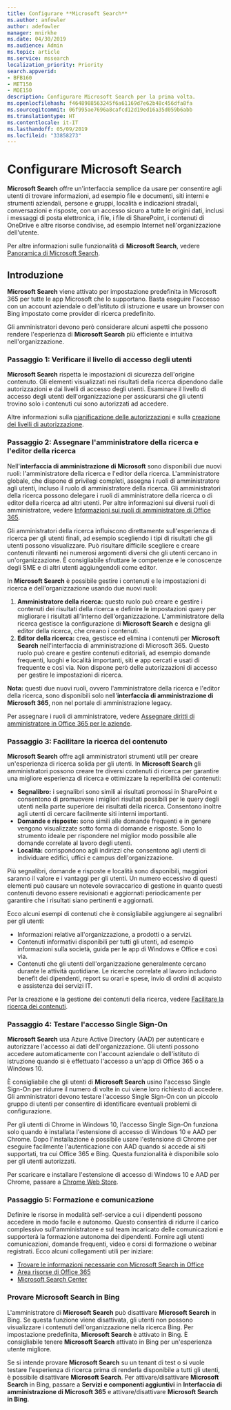 ```yaml
---
title: Configurare **Microsoft Search**
ms.author: anfowler
author: adefowler
manager: mnirkhe
ms.date: 04/30/2019
ms.audience: Admin
ms.topic: article
ms.service: mssearch
localization_priority: Priority
search.appverid:
- BFB160
- MET150
- MOE150
description: Configurare Microsoft Search per la prima volta.
ms.openlocfilehash: f4648988563245f6a61169d7e62b48c456dfa8fa
ms.sourcegitcommit: 06f995ae7696a8cafcd12d19ed16a35d059b6abb
ms.translationtype: HT
ms.contentlocale: it-IT
ms.lasthandoff: 05/09/2019
ms.locfileid: "33858273"
---
```

# <a name="set-up-microsoft-search"></a>Configurare Microsoft Search

**Microsoft Search** offre un'interfaccia semplice da usare per consentire agli utenti di trovare informazioni, ad esempio file e documenti, siti interni e strumenti aziendali, persone e gruppi, località e indicazioni stradali, conversazioni e risposte, con un accesso sicuro a tutte le origini dati, inclusi i messaggi di posta elettronica, i file, i file di SharePoint, i contenuti di OneDrive e altre risorse condivise, ad esempio Internet nell'organizzazione dell'utente.

Per altre informazioni sulle funzionalità di **Microsoft Search**, vedere [Panoramica di Microsoft Search](overview-microsoft-search.md).

## <a name="get-started"></a>Introduzione

**Microsoft Search** viene attivato per impostazione predefinita in Microsoft 365 per tutte le app Microsoft che lo supportano. Basta eseguire l'accesso con un account aziendale o dell'istituto di istruzione e usare un browser con Bing impostato come provider di ricerca predefinito.

Gli amministratori devono però considerare alcuni aspetti che possono rendere l'esperienza di **Microsoft Search** più efficiente e intuitiva nell'organizzazione.

### <a name="step-1-check-access-level-of-your-users"></a>Passaggio 1: Verificare il livello di accesso degli utenti

**Microsoft Search** rispetta le impostazioni di sicurezza dell'origine contenuto. Gli elementi visualizzati nei risultati della ricerca dipendono dalle autorizzazioni e dai livelli di accesso degli utenti. Esaminare il livello di accesso degli utenti dell'organizzazione per assicurarsi che gli utenti trovino solo i contenuti cui sono autorizzati ad accedere.

Altre informazioni sulla [pianificazione delle autorizzazioni](https://docs.microsoft.com/it-IT/sharepoint/plan-your-permissions-strategy) e sulla [creazione dei livelli di autorizzazione](https://docs.microsoft.com/it-IT/sharepoint/how-to-create-and-edit-permission-levels).

### <a name="step-2-assign-search-admin-and-search-editor"></a>Passaggio 2: Assegnare l'amministratore della ricerca e l'editor della ricerca

Nell'**interfaccia di amministrazione di Microsoft** sono disponibili due nuovi ruoli: l'amministratore della ricerca e l'editor della ricerca.  L'amministratore globale, che dispone di privilegi completi, assegna i ruoli di amministratore agli utenti, incluso il ruolo di amministratore della ricerca. Gli amministratori della ricerca possono delegare i ruoli di amministratore della ricerca o di editor della ricerca ad altri utenti. Per altre informazioni sui diversi ruoli di amministratore, vedere [Informazioni sui ruoli di amministratore di Office 365](https://docs.microsoft.com/office365/admin/add-users/about-admin-roles?view=o365-worldwide).

Gli amministratori della ricerca influiscono direttamente sull'esperienza di ricerca per gli utenti finali, ad esempio scegliendo i tipi di risultati che gli utenti possono visualizzare. Può risultare difficile scegliere e creare contenuti rilevanti nei numerosi argomenti diversi che gli utenti cercano in un'organizzazione. È consigliabile sfruttare le competenze e le conoscenze degli SME e di altri utenti aggiungendoli come editor. 

In **Microsoft Search** è possibile gestire i contenuti e le impostazioni di ricerca e dell'organizzazione usando due nuovi ruoli:
1. **Amministratore della ricerca:** questo ruolo può creare e gestire i contenuti dei risultati della ricerca e definire le impostazioni query per migliorare i risultati all'interno dell'organizzazione. L'amministratore della ricerca gestisce la configurazione di **Microsoft Search** e designa gli editor della ricerca, che creano i contenuti.
2. **Editor della ricerca:** crea, gestisce ed elimina i contenuti per **Microsoft Search** nell'interfaccia di amministrazione di Microsoft 365. Questo ruolo può creare e gestire contenuti editoriali, ad esempio domande frequenti, luoghi e località importanti, siti e app cercati e usati di frequente e così via. Non dispone però delle autorizzazioni di accesso per gestire le impostazioni di ricerca.

**Nota:** questi due nuovi ruoli, ovvero l'amministratore della ricerca e l'editor della ricerca, sono disponibili solo nell'**interfaccia di amministrazione di Microsoft 365**, non nel portale di amministrazione legacy.

Per assegnare i ruoli di amministratore, vedere [Assegnare diritti di amministratore in Office 365 per le aziende](https://docs.microsoft.com/en-us/office365/admin/add-users/assign-admin-roles?view=o365-worldwide).

### <a name="step-3-make-content-easy-to-find"></a>Passaggio 3: Facilitare la ricerca del contenuto 

**Microsoft Search** offre agli amministratori strumenti utili per creare un'esperienza di ricerca solida per gli utenti. In **Microsoft Search** gli amministratori possono creare tre diversi contenuti di ricerca per garantire una migliore esperienza di ricerca e ottimizzare la reperibilità dei contenuti:
- **Segnalibro:** i segnalibri sono simili ai risultati promossi in SharePoint e consentono di promuovere i migliori risultati possibili per le query degli utenti nella parte superiore dei risultati della ricerca. Consentono inoltre agli utenti di cercare facilmente siti interni importanti. 
- **Domande e risposte:** sono simili alle domande frequenti e in genere vengono visualizzate sotto forma di domande e risposte. Sono lo strumento ideale per rispondere nel miglior modo possibile alle domande correlate al lavoro degli utenti.
- **Località:** corrispondono agli indirizzi che consentono agli utenti di individuare edifici, uffici e campus dell'organizzazione. 

Più segnalibri, domande e risposte e località sono disponibili, maggiori saranno il valore e i vantaggi per gli utenti. Un numero eccessivo di questi elementi può causare un notevole sovraccarico di gestione in quanto questi contenuti devono essere revisionati e aggiornati periodicamente per garantire che i risultati siano pertinenti e aggiornati.

Ecco alcuni esempi di contenuti che è consigliabile aggiungere ai segnalibri per gli utenti:
- Informazioni relative all'organizzazione, a prodotti o a servizi.
- Contenuti informativi disponibili per tutti gli utenti, ad esempio informazioni sulla società, guida per le app di Windows e Office e così via. 
- Contenuti che gli utenti dell'organizzazione generalmente cercano durante le attività quotidiane. Le ricerche correlate al lavoro includono benefit dei dipendenti, report su orari e spese, invio di ordini di acquisto e assistenza dei servizi IT. 

Per la creazione e la gestione dei contenuti della ricerca, vedere [Facilitare la ricerca dei contenuti](make-content-easy-to-find.md).

### <a name="step-4-test-single-sign-on"></a>Passaggio 4: Testare l'accesso Single Sign-On
**Microsoft Search** usa Azure Active Directory (AAD) per autenticare e autorizzare l'accesso ai dati dell'organizzazione.  Gli utenti possono accedere automaticamente con l'account aziendale o dell'istituto di istruzione quando si è effettuato l'accesso a un'app di Office 365 o a Windows 10.

È consigliabile che gli utenti di **Microsoft Search** usino l'accesso Single Sign-On per ridurre il numero di volte in cui viene loro richiesto di accedere. Gli amministratori devono testare l'accesso Single Sign-On con un piccolo gruppo di utenti per consentire di identificare eventuali problemi di configurazione. 

Per gli utenti di Chrome in Windows 10, l'accesso Single Sign-On funziona solo quando è installata l'estensione di accesso di Windows 10 e AAD per Chrome. Dopo l'installazione è possibile usare l'estensione di Chrome per eseguire facilmente l'autenticazione con AAD quando si accede ai siti supportati, tra cui Office 365 e Bing. Questa funzionalità è disponibile solo per gli utenti autorizzati. 

Per scaricare e installare l'estensione di accesso di Windows 10 e AAD per Chrome, passare a [Chrome Web Store](https://go.microsoft.com/fwlink/?linkid=2090961).

### <a name="step-5-training-and-communication"></a>Passaggio 5: Formazione e comunicazione
Definire le risorse in modalità self-service a cui i dipendenti possono accedere in modo facile e autonomo. Questo consentirà di ridurre il carico complessivo sull'amministratore e sul team incaricato delle comunicazioni e supporterà la formazione autonoma dei dipendenti. Fornire agli utenti comunicazioni, domande frequenti, video e corsi di formazione o webinar registrati. Ecco alcuni collegamenti utili per iniziare:
- [Trovare le informazioni necessarie con Microsoft Search in Office](https://support.office.com/article/find-what-you-need-with-microsoft-search-in-office-2457d4d8-48a8-4ad4-ab89-5a0657aa8446?ui=en-US&rs=en-US&ad=US)
- [Area risorse di Office 365](https://support.office.com/office-training-center)
- 
  [Microsoft Search Center](https://support.office.com/en-us/article/-working-title-microsoft-search-center-b8bf5a2c-7515-40a9-9a6a-b8ed382c86bc?ui=en-US&rs=en-US&ad=US)

### <a name="trying-out-microsoft-search-in-bing"></a>Provare **Microsoft Search** in Bing 
L'amministratore di **Microsoft Search** può disattivare **Microsoft Search** in Bing. Se questa funzione viene disattivata, gli utenti non possono visualizzare i contenuti dell'organizzazione nella ricerca Bing. Per impostazione predefinita, **Microsoft Search** è attivato in Bing. È consigliabile tenere **Microsoft Search** attivato in Bing per un'esperienza utente migliore. 

Se si intende provare **Microsoft Search** su un tenant di test o si vuole testare l'esperienza di ricerca prima di renderla disponibile a tutti gli utenti, è possibile disattivare **Microsoft Search**.
Per attivare/disattivare **Microsoft Search** in Bing, passare a **Servizi e componenti aggiuntivi** in **Interfaccia di amministrazione di Microsoft 365** e attivare/disattivare **Microsoft Search in Bing**.
